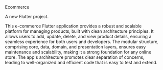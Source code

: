 Ecommerce

A new Flutter project.

This e-commerce Flutter application provides a robust and scalable platform for managing products, built with clean architecture principles. It allows users to add, update, delete, and view product details, ensuring a seamless experience for both users and developers. The modular structure, comprising core, data, domain, and presentation layers, ensures easy maintenance and scalability, making it a strong foundation for any online store. The app's architecture promotes clear separation of concerns, leading to well-organized and efficient code that is easy to test and extend.

